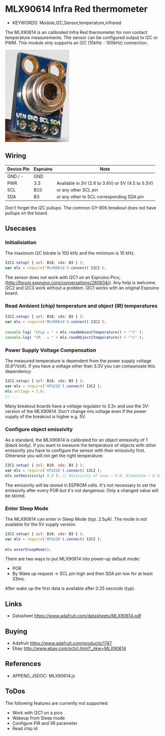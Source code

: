 <!--- Copyright (c) 2016 Luwar. See the file LICENSE for copying permission. -->
MLX90614 Infra Red thermometer
==============================

* KEYWORDS: Module,I2C,Sensor,temperature,infrared

The MLX90614 is an calibrated Infra Red thermometer for non contact temperature measurements. The sensor can be configured output to I2C or PWM. This module only supports an I2C (10kHz - 100kHz) connection. 

![MLX90614](MLX90614/breakout.jpeg)

Wiring
------

| Device Pin | Espruino | Note                                              |
| ---------- | -------- | ------------------------------------------------- |
| GND / -    | GND      |                                                   |
| PWR        | 3.3      | Available in 3V (2.6 to 3.6V) or 5V (4.5 to 5.5V) |
| SCL        | B10      | or any other SCL pin                              |
| SDA        | B3       | or any other to SCL corresponding SDA pin         | 

Don't forget the I2C pullups. The common GY-906 breakout does not have pullups on the board. 

Usecases
--------

### Initialisiation

The maximum I2C bitrate is 100 kHz and the minimum is 10 kHz.

```JavaScript
I2C2.setup( { scl: B10, sda: B3 } );
var mlx = require('MLX90614').connect( I2C2 );
```

The sensor does not work with I2C1 on an Espruino Pico, (http://forum.espruino.com/conversations/280634/). Any help is welcome. I2C2 and I2C3 work without a problem. I2C1 works with an original Espruino board.


### Read Ambient (chip) temperature and object (IR) temperatures

```JavaScript
I2C2.setup( { scl: B10, sda: B3 } );
var mlx = require('MLX90614').connect( I2C2 );

console.log( "Chip = " + mlx.readAmbientTemperature() + "°C" );
console.log( "IR   = " + mlx.readObject1Temperature() + "°C" );
```


### Power Supply Voltage Compensation

The measured temperature is dependent from the power supply voltage (0.6°/Volt). If you have a voltage other than 3.3V you can compansate this dependency:

```JavaScript
I2C2.setup( { scl: B10, sda: B3 } );
var mlx = require('HTU21D').connect( I2C2 );
mlx.voltage = 3.0;
// ...

```

Many breakout boards have a voltage regulator to 3.3v and use the 3V-version of the MLX90614. Don't change mlx.voltage even if the power supply of the breakout is higher e.g. 5V. 


### Configure object emissivity

As a standard, the MLX90614 is calibrated for an object emissivity of 1 (black body). If you want to measure the temperature of objects with other emissivity you have to configure the sensor with their emissivity first. Otherwise you will not get the right temperature:

```JavaScript
I2C2.setup( { scl: B10, sda: B3 } );
var mlx = require('HTU21D').connect( I2C2 );
mlx.setEmissivity( 0.8 ); // Emissivity of snow → 0.8, Aluminium → 0.18, plastics → 0.84 … 0.95
```

The emissivity will be stored in EEPROM cells. It's not necessary to set the emissivity after every POR but it's not dangerous: Only a changed value will be stored.


### Enter Sleep Mode

The MLX90614 can enter in Sleep Mode (typ. 2.5µA). The mode is not available for the 5V supply version.

```JavaScript
I2C2.setup( { scl: B10, sda: B3 } );
var mlx = require('HTU21D').connect( I2C2 );

mlx.enterSleepMode();
```

There are two ways to put MLX90614 into power-up default mode:

* POR
* By Wake up request → SCL pin high and then SDA pin low for at least 33ms.

After wake up the first data is available after 0.25 seconds (typ).


Links
-----
* Datasheet https://www.adafruit.com/datasheets/MLX90614.pdf


Buying
------
* Adafruit https://www.adafruit.com/products/1747
* Ebay http://www.ebay.com/sch/i.html?_nkw=MLX90614


References
----------

* APPEND_JSDOC: MLX90614.js


ToDos
-----

The following features are currently not supported:

* Work with I2C1 on a pico
* Wakeup from Sleep mode
* Configure FIR and IIR parameter
* Read chip id
